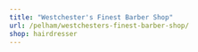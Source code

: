 ```yaml
---
title: "Westchester's Finest Barber Shop"
url: /pelham/westchesters-finest-barber-shop/
shop: hairdresser
---
```

